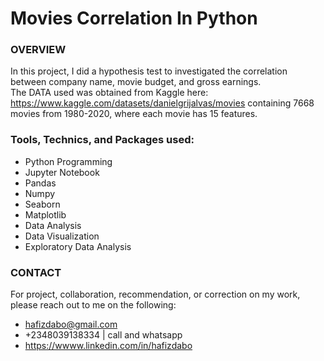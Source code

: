 # Movies Correlation In Python

### OVERVIEW
In this project, I did a hypothesis test to investigated the correlation between company name, movie budget, and gross earnings.  
The DATA used was obtained from Kaggle here: https://www.kaggle.com/datasets/danielgrijalvas/movies containing 7668 movies from 1980-2020, where each movie has 15 features.

### Tools, Technics, and Packages used:
* Python Programming
* Jupyter Notebook
* Pandas
* Numpy
* Seaborn
* Matplotlib
* Data Analysis
* Data Visualization
* Exploratory Data Analysis

### CONTACT
For project, collaboration, recommendation, or correction on my work, please reach out to me on the following:  
* hafizdabo@gmail.com
* +2348039138334 | call and whatsapp
* https://wwww.linkedin.com/in/hafizdabo
